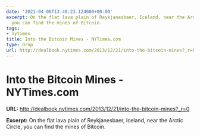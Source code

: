 ```yaml
---
date: '2021-04-06T13:40:23.124000+00:00'
excerpt: On the flat lava plain of Reykjanesbaer, Iceland, near the Arctic Circle,
  you can find the mines of Bitcoin.
tags:
- nytimes
title: Into the Bitcoin Mines - NYTimes.com
type: drop
url: http://dealbook.nytimes.com/2013/12/21/into-the-bitcoin-mines?_r=0
---
```


# Into the Bitcoin Mines - NYTimes.com

**URL:** http://dealbook.nytimes.com/2013/12/21/into-the-bitcoin-mines?_r=0

**Excerpt:** On the flat lava plain of Reykjanesbaer, Iceland, near the Arctic Circle, you can find the mines of Bitcoin.
